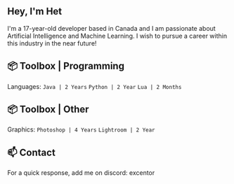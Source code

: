 ## Hey, I'm Het

I'm a 17-year-old developer based in Canada and I am passionate about Artificial Intelligence and Machine Learning. I wish to pursue a career within this industry in the near future!


## 📦 Toolbox | Programming
Languages: ```Java | 2 Years``` ```Python | 2 Year``` ```Lua | 2 Months```



## 📦 Toolbox | Other
Graphics: ```Photoshop | 4 Years``` ```Lightroom | 2 Year```



## 📫 Contact
For a quick response, add me on discord: excentor
